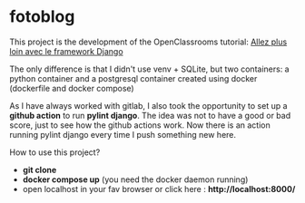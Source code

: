 # fotoblog

This project is the development of the OpenClassrooms tutorial: [Allez plus loin avec le framework Django](https://openclassrooms.com/fr/courses/7192426-allez-plus-loin-avec-le-framework-django)

The only difference is that I didn't use venv + SQLite, but two containers: a python container and a postgresql container created using docker (dockerfile and docker compose)

As I have always worked with gitlab, I also took the opportunity to set up a **github action** to run **pylint django**. The idea was not to have a good or bad score, just to see how the github actions work. Now there is an action running pylint django every time I push something new here.

How to use this project?

- **git clone**
- **docker compose up** (you need the docker daemon running)
- open localhost in your fav browser or click here : **http://localhost:8000/**

